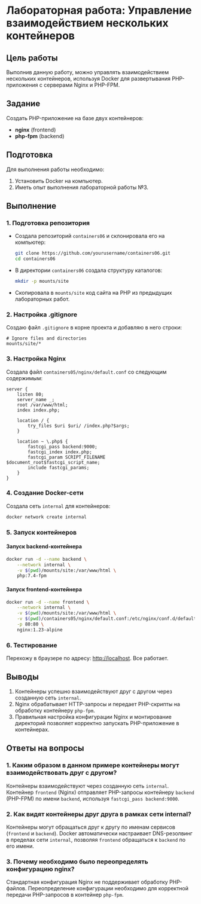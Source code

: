 # Лабораторная работа: Управление взаимодействием нескольких контейнеров

## Цель работы

Выполнив данную работу, можно управлять взаимодействием нескольких контейнеров, используя Docker для развертывания PHP-приложения с серверами Nginx и PHP-FPM.

## Задание

Создать PHP-приложение на базе двух контейнеров:
- **nginx** (frontend)
- **php-fpm** (backend)

## Подготовка

Для выполнения работы необходимо:
1. Установить Docker на компьютер.
2. Иметь опыт выполнения лабораторной работы №3.

## Выполнение

### 1. Подготовка репозитория

- Создала репозиторий `containers06` и склонировала его на компьютер:
  ```sh
  git clone https://github.com/yourusername/containers06.git
  cd containers06
  ```
- В директории `containers06` создала структуру каталогов:
  ```sh
  mkdir -p mounts/site
  ```
- Скопировала в `mounts/site` код сайта на PHP из предыдущих лабораторных работ.

### 2. Настройка .gitignore
Создаю файл `.gitignore` в корне проекта и добавляю в него строки:
```
# Ignore files and directories
mounts/site/*
```

### 3. Настройка Nginx

Создала файл `containers05/nginx/default.conf` со следующим содержимым:
```nginx
server {
    listen 80;
    server_name _;
    root /var/www/html;
    index index.php;

    location / {
        try_files $uri $uri/ /index.php?$args;
    }

    location ~ \.php$ {
        fastcgi_pass backend:9000;
        fastcgi_index index.php;
        fastcgi_param SCRIPT_FILENAME $document_root$fastcgi_script_name;
        include fastcgi_params;
    }
}
```

### 4. Создание Docker-сети

Создала сеть `internal` для контейнеров:
```sh
docker network create internal
```

### 5. Запуск контейнеров

#### Запуск backend-контейнера
```sh
docker run -d --name backend \
    --network internal \
    -v $(pwd)/mounts/site:/var/www/html \
    php:7.4-fpm
```

#### Запуск frontend-контейнера
```sh
docker run -d --name frontend \
    --network internal \
    -v $(pwd)/mounts/site:/var/www/html \
    -v $(pwd)/containers05/nginx/default.conf:/etc/nginx/conf.d/default.conf \
    -p 80:80 \
    nginx:1.23-alpine
```

### 6. Тестирование

Перехожу в браузере по адресу: [http://localhost](http://localhost). Все работает.

## Выводы

1. Контейнеры успешно взаимодействуют друг с другом через созданную сеть `internal`.
2. Nginx обрабатывает HTTP-запросы и передает PHP-скрипты на обработку контейнеру `php-fpm`.
3. Правильная настройка конфигурации Nginx и монтирование директорий позволяет корректно запускать PHP-приложение в контейнерах.

## Ответы на вопросы

### 1. Каким образом в данном примере контейнеры могут взаимодействовать друг с другом?
Контейнеры взаимодействуют через созданную сеть `internal`. Контейнер `frontend` (Nginx) отправляет PHP-запросы контейнеру `backend` (PHP-FPM) по имени `backend`, используя `fastcgi_pass backend:9000`.

### 2. Как видят контейнеры друг друга в рамках сети internal?
Контейнеры могут обращаться друг к другу по именам сервисов (`frontend` и `backend`). Docker автоматически настраивает DNS-резолвинг в пределах сети `internal`, позволяя `frontend` обращаться к `backend` по его имени.

### 3. Почему необходимо было переопределять конфигурацию nginx?
Стандартная конфигурация Nginx не поддерживает обработку PHP-файлов. Переопределение конфигурации необходимо для корректной передачи PHP-запросов в контейнер `php-fpm`.

